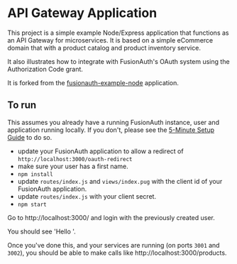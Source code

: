# API Gateway Application

This project is a simple example Node/Express application that functions as an API Gateway for microservices. It is based on a simple eCommerce domain that with a product catalog and product inventory service.

It also illustrates how to integrate with FusionAuth's OAuth system using the Authorization Code grant.

It is forked from the [fusionauth-example-node](https://github.com/FusionAuth/fusionauth-example-node) application.

## To run

This assumes you already have a running FusionAuth instance, user and application running locally. If you don't, please see the [5-Minute Setup Guide](https://fusionauth.io/docs/v1/tech/5-minute-setup-guide) to do so.

* update your FusionAuth application to allow a redirect of `http://localhost:3000/oauth-redirect`
* make sure your user has a first name.
* `npm install`
* update `routes/index.js` and `views/index.pug` with the client id of your FusionAuth application.
* update `routes/index.js` with your client secret.
* `npm start`

Go to http://localhost:3000/ and login with the previously created user.

You should see 'Hello <name>'.

Once you've done this, and your services are running (on ports `3001` and `3002`), you should be able to make calls like http://localhost:3000/products.
